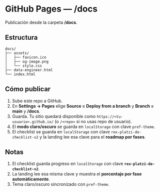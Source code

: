 # GitHub Pages — /docs
Publicación desde la carpeta **/docs**.

## Estructura
```
docs/
├── assets/
│   ├── favicon.ico
│   ├── og-image.png
│   └── style.css
├── data-engineer.html
└── index.html
```

## Cómo publicar
1. Sube este repo a GitHub.
2. En **Settings → Pages** elige **Source = Deploy from a branch** y **Branch = main** y **/docs**.
3. Guarda. Tu sitio quedará disponible como `https://<tu-usuario>.github.io/` (o `/<repo>` si no usas repo de usuario).
4. El **modo claro/oscuro** se guarda en `localStorage` con clave `pref-theme`.
5. El checklist se guarda en `localStorage` con clave `rex-platzi-de-checklist-v2` y la landing lee esa clave para el **roadmap por fases**.

## Notas
1. El checklist guarda progreso en `localStorage` con clave **`rex-platzi-de-checklist-v2`**.
2. La landing lee esa misma clave y muestra el **porcentaje por fase automáticamente**.
3. Tema claro/oscuro sincronizado con `pref-theme`.